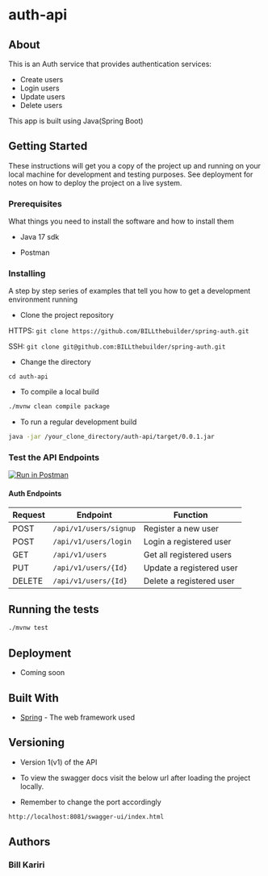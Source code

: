 # auth-api
## About

This is an Auth service that provides authentication services:

- Create users
- Login users
- Update users
- Delete users

This app is built using Java(Spring Boot)


## Getting Started

These instructions will get you a copy of the project up and running on your local machine for development and testing purposes. See deployment for notes on how to deploy the project on a live system.

### Prerequisites

What things you need to install the software and how to install them

- Java 17 sdk

- Postman

### Installing

A step by step series of examples that tell you how to get a development environment running

- Clone the project repository


HTTPS: `git clone https://github.com/BILLthebuilder/spring-auth.git`

SSH: `git clone git@github.com:BILLthebuilder/spring-auth.git`

- Change the directory

`cd auth-api`

- To compile a local build

```bash
./mvnw clean compile package
```

- To run a regular development build

```bash
java -jar /your_clone_directory/auth-api/target/0.0.1.jar
```

### Test the API Endpoints

[![Run in Postman](https://run.pstmn.io/button.svg)](https://app.getpostman.com/run-collection/5176138-a85823c0-f406-499c-a590-90239de69868?action=collection%2Ffork&source=rip_markdown&collection-url=entityId%3D5176138-a85823c0-f406-499c-a590-90239de69868%26entityType%3Dcollection%26workspaceId%3Df99137e8-f0b4-4850-8b9e-2fa166538946)

#### Auth Endpoints

| Request | Endpoint               | Function                  |
|---------|------------------------|---------------------------|
| POST    | `/api/v1/users/signup` | Register a new user       |
| POST    | `/api/v1/users/login`  | Login a registered user   |
| GET     | `/api/v1/users`        | Get  all registered users |
| PUT     | `/api/v1/users/{Id}`   | Update a registered user  |
| DELETE  | `/api/v1/users/{Id}`   | Delete a registered user  |

[//]: # (#### Loan endpoints)

[//]: # ()
[//]: # (| Request | Endpoint                | Function                  |)

[//]: # (|---------|-------------------------|---------------------------|)

[//]: # (| POST    | `/api/v1/loans/request` | Create a loan request     |)

[//]: # (| PUT     | `/api/v1/loans/topup`   | Topup an existing loan    |)

[//]: # (| PUT     | `/api/v1/loans/repay`   | Repay a loan              |)

[//]: # (| DELETE  | `/api/v1/loans/clear`   | Clear old/defaulted loans |)

[//]: # (|         | `/api/v1/loans/x`       |                           |)

[//]: # (|         | `/api/v1/loans/x`       |                           |)

[//]: # (|         | `/api/v1/loans/x`       |                           |)

[//]: # (|         | `/api/v1/loans/x`       |                           |)



## Running the tests

```bash
./mvnw test
```

## Deployment

[//]: # (- The API is deployed [here]&#40;https://automart-api.herokuapp.com/docs&#41; on heroku)
- Coming soon
## Built With

- [Spring](https://spring.io) - The web framework used

## Versioning

- Version 1(v1) of the API

- To view the swagger docs visit the below url after loading the project locally.
- Remember to change the port accordingly

```bash
http://localhost:8081/swagger-ui/index.html
```

## Authors

### Bill Kariri
